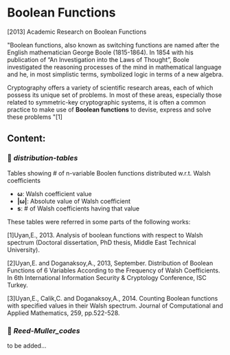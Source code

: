# Boolean Functions
[2013] Academic Research on Boolean Functions 

"Boolean functions, also known as switching functions are named after the English mathematician George Boole (1815-1864). In 1854 with his publication of
“An Investigation into the Laws of Thought”, Boole investigated the reasoning processes of the mind in mathematical language and he, in most simplistic
terms, symbolized logic in terms of a new algebra.

Cryptography offers a variety of scientific research areas, each of which possess
its unique set of problems. In most of these areas, especially those related to
symmetric-key cryptographic systems, it is often a common practice to make use
of **Boolean functions** to devise, express and solve these problems
"[1]

## Content:

### 📁 ___distribution-tables___

Tables showing \# of n-variable Boolen functions distributed w.r.t. Walsh coefficients

* **ω**: Walsh coefficient value
* **|ω|**: Absolute value of Walsh coefficient
* **s**: # of Walsh coefficients having that value

These tables were referred in some parts of the following works:

[1]Uyan,E., 2013. Analysis of boolean functions with respect to Walsh spectrum (Doctoral dissertation, PhD thesis, Middle East Technical University).

[2]Uyan,E. and Doganaksoy,A., 2013, September. Distribution of Boolean Functions of 6 Variables According to the Frequency of Walsh Coefficients. In 6th International Information Security & Cryptology Conference, ISC Turkey.

[3]Uyan,E., Calik,C. and Doganaksoy,A., 2014. Counting Boolean functions with specified values in their Walsh spectrum. Journal of Computational and Applied Mathematics, 259, pp.522-528.


### 📁 ___Reed-Muller_codes___

to be added...